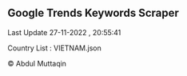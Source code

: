 

## Google Trends Keywords Scraper 
 
Last Update 27-11-2022 , 20:55:41

Country List :
VIETNAM.json



© Abdul Muttaqin 
